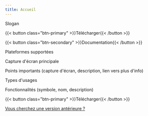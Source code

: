 ```yaml
---
title: Accueil
---
```


Slogan

{{< button class="btn-primary" >}}Télécharger{{< /button >}}

{{< button class="btn-secondary" >}}Documentation{{< /button >}}

Plateformes supportées

Capture d'écran principale

Points importants (capture d'écran, description, lien vers plus d'info)

Types d'usages

Fonctionnalités (symbole, nom, description)

{{< button class="btn-primary" >}}Télécharger{{< /button >}}

[Vous cherchez une version antérieure ?](/blog)